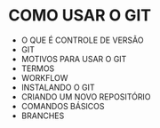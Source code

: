 # COMO USAR O GIT

- O QUE É CONTROLE DE VERSÃO
- GIT
- MOTIVOS PARA USAR O GIT
- TERMOS
- WORKFLOW
- INSTALANDO O GIT
- CRIANDO UM NOVO REPOSITÓRIO
- COMANDOS BÁSICOS
- BRANCHES
